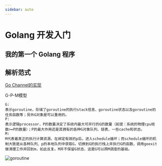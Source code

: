 ```yaml
---
sidebar: auto
---
```


# Golang 开发入门

## 我的第一个 Golang 程序

## 解析范式


[Go Channel的实现](https://studygolang.com/articles/12023)

G-P-M模型
```
G:
表示goroutine，存储了goroutine的执行stack信息、goroutine状态以及goroutine的任务函数等；另外G对象是可以重用的。
P:
表示逻辑processor，P的数量决定了系统内最大可并行的G的数量（前提：系统的物理cpu核数>=P的数量）；P的最大作用还是其拥有的各种G对象队列、链表、一些cache和状态。
M:
M代表着真正的执行计算资源。在绑定有效的p后，进入schedule循环；而schedule循环的机制大致是从各种队列、p的本地队列中获取G，切换到G的执行栈上并执行G的函数，调用goexit做清理工作并回到m，如此反复。M并不保留G状态，这是G可以跨M调度的基础。
```


![](/images/goroutine-scheduler-model.png "goroutine")

